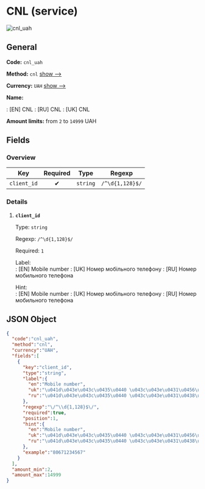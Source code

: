 
# CNL (service) 
![cnl_uah](https://static.openfintech.io/payout_methods/cnl_uah/logo.svg?w=400&c=v0.59.26#w24)  

## General 
 
**Code:** `cnl_uah` 
 
**Method:** `cnl` [show -->](/payout-methods/cnl/) 
 
**Currency:** `UAH` [show -->](/currencies/UAH/) 
 
**Name:** 
 
:	[EN] CNL 
:	[RU] CNL 
:	[UK] CNL 
 
**Amount limits:** from `2` to `14999` UAH 

## Fields 

### Overview 

|Key|Required|Type|Regexp| 
|:---:|:---:|:---:|:---:| 
|`client_id`|✔|`string`|`/^\d{1,128}$/`| 
 

### Details 
 
1. **`client_id`** 
 
	Type: `string` 
 
	Regexp: `/^\d{1,128}$/` 
 
	Required: `1` 
 
	Label:  
	: [EN] Mobile number 
	: [UK] Номер мобільного телефону 
	: [RU] Номер мобильного телефона 
 
	Hint:  
	: [EN] Mobile number 
	: [UK] Номер мобільного телефону 
	: [RU] Номер мобильного телефона 
 

## JSON Object 

```json
{
  "code":"cnl_uah",
  "method":"cnl",
  "currency":"UAH",
  "fields":[
    {
      "key":"client_id",
      "type":"string",
      "label":{
        "en":"Mobile number",
        "uk":"\u041d\u043e\u043c\u0435\u0440 \u043c\u043e\u0431\u0456\u043b\u044c\u043d\u043e\u0433\u043e \u0442\u0435\u043b\u0435\u0444\u043e\u043d\u0443",
        "ru":"\u041d\u043e\u043c\u0435\u0440 \u043c\u043e\u0431\u0438\u043b\u044c\u043d\u043e\u0433\u043e \u0442\u0435\u043b\u0435\u0444\u043e\u043d\u0430"
      },
      "regexp":"\/^\\d{1,128}$\/",
      "required":true,
      "position":1,
      "hint":{
        "en":"Mobile number",
        "uk":"\u041d\u043e\u043c\u0435\u0440 \u043c\u043e\u0431\u0456\u043b\u044c\u043d\u043e\u0433\u043e \u0442\u0435\u043b\u0435\u0444\u043e\u043d\u0443",
        "ru":"\u041d\u043e\u043c\u0435\u0440 \u043c\u043e\u0431\u0438\u043b\u044c\u043d\u043e\u0433\u043e \u0442\u0435\u043b\u0435\u0444\u043e\u043d\u0430"
      },
      "example":"80671234567"
    }
  ],
  "amount_min":2,
  "amount_max":14999
}
```  
